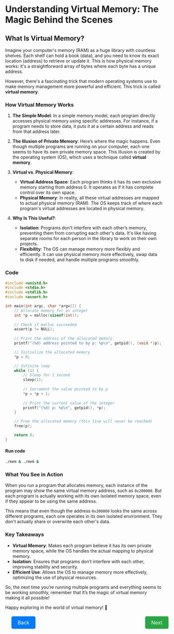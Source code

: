 # Understanding Virtual Memory: The Magic Behind the Scenes

## What Is Virtual Memory?

Imagine your computer's memory (RAM) as a huge library with countless shelves. Each shelf can hold a book (data), and you need to know its exact location (address) to retrieve or update it. This is how physical memory works: it's a straightforward array of bytes where each byte has a unique address.

However, there's a fascinating trick that modern operating systems use to make memory management more powerful and efficient. This trick is called **virtual memory**.

### How Virtual Memory Works

1. **The Simple Model**: In a simple memory model, each program directly accesses physical memory using specific addresses. For instance, if a program needs to store data, it puts it at a certain address and reads from that address later.

2. **The Illusion of Private Memory**: Here’s where the magic happens. Even though multiple programs are running on your computer, each one seems to have its own private memory space. This illusion is created by the operating system (OS), which uses a technique called **virtual memory**.

3. **Virtual vs. Physical Memory**:
   - **Virtual Address Space**: Each program thinks it has its own exclusive memory starting from address 0. It operates as if it has complete control over its own space.
   - **Physical Memory**: In reality, all these virtual addresses are mapped to actual physical memory (RAM). The OS keeps track of where each program's virtual addresses are located in physical memory.

4. **Why Is This Useful?**:
   - **Isolation**: Programs don't interfere with each other’s memory, preventing them from corrupting each other's data. It's like having separate rooms for each person in the library to work on their own projects.
   - **Flexibility**: The OS can manage memory more flexibly and efficiently. It can use physical memory more effectively, swap data to disk if needed, and handle multiple programs smoothly.
### Code
```C
#include <unistd.h>
#include <stdio.h>
#include <stdlib.h>
#include <assert.h>

int main(int argc, char *argv[]) {
    // Allocate memory for an integer
    int *p = malloc(sizeof(int));
    
    // Check if malloc succeeded
    assert(p != NULL);
    
    // Print the address of the allocated memory
    printf("(%d) address pointed to by p: %p\n", getpid(), (void *)p);

    // Initialize the allocated memory
    *p = 0;

    // Infinite loop
    while (1) {
        // Sleep for 1 second
        sleep(1);
        
        // Increment the value pointed to by p
        *p = *p + 1;
        
        // Print the current value of the integer
        printf("(%d) p: %d\n", getpid(), *p);
    }

    // Free the allocated memory (this line will never be reached)
    free(p);

    return 0;
}
```
#### Run code
```bash
./mem & ./mem &
```
### What You See in Action

When you run a program that allocates memory, each instance of the program may show the same virtual memory address, such as `0x200000`. But each program is actually working with its own isolated memory space, even if they appear to be using the same address.

This means that even though the address `0x200000` looks the same across different programs, each one operates in its own isolated environment. They don't actually share or overwrite each other's data.

### Key Takeaways

- **Virtual Memory**: Makes each program believe it has its own private memory space, while the OS handles the actual mapping to physical memory.
- **Isolation**: Ensures that programs don’t interfere with each other, improving stability and security.
- **Efficient Use**: Allows the OS to manage memory more effectively, optimizing the use of physical resources.

So, the next time you’re running multiple programs and everything seems to be working smoothly, remember that it’s the magic of virtual memory making it all possible!

Happy exploring in the world of virtual memory! 🌟

<div style="display: flex; justify-content: space-between; width: 100%;  margin: 20px;">
  <a href="3-MemoryVirtualize.md" style="padding: 10px 20px; font-size: 16px; color: #fff; background-color: #007bff; text-align: center; text-decoration: none; border-radius: 5px;">Back</a>
  <a href="https://example.com/next-page" style="padding: 10px 20px; font-size: 16px; color: #fff; background-color: #28a745; text-align: center; text-decoration: none; border-radius: 5px;">Next</a>
</div>
